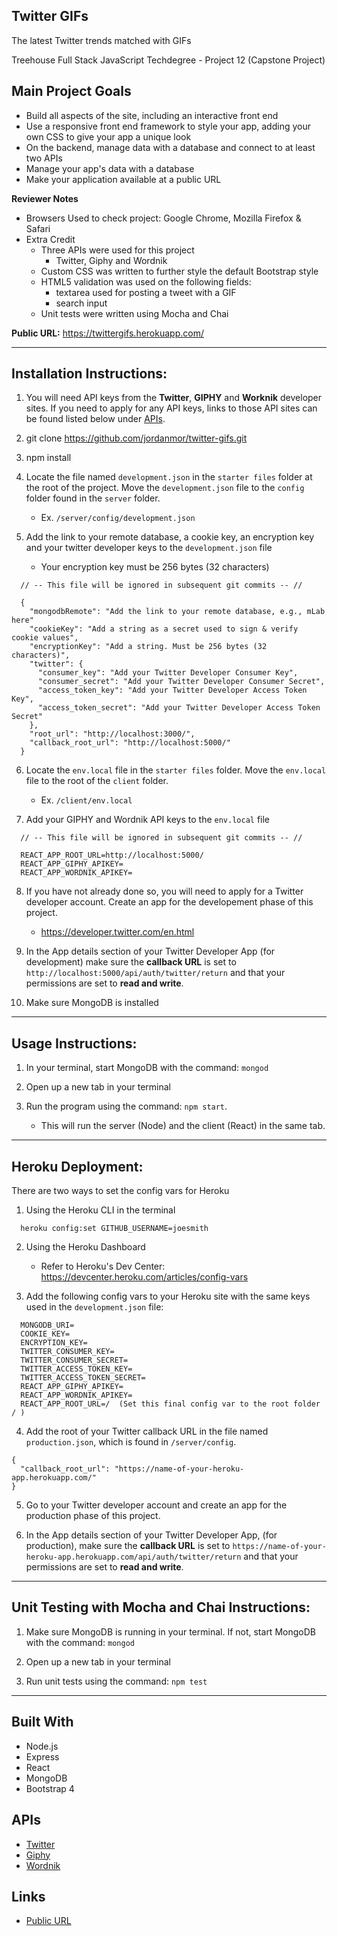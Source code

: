 ## Twitter GIFs

The latest Twitter trends matched with GIFs

Treehouse Full Stack JavaScript Techdegree - Project 12 (Capstone Project)

## Main Project Goals
- Build all aspects of the site, including an interactive front end
- Use a responsive front end framework to style your app, adding your own CSS to give your app a unique look
- On the backend, manage data with a database and connect to at least two APIs
- Manage your app's data with a database
- Make your application available at a public URL

**Reviewer Notes**
- Browsers Used to check project: Google Chrome, Mozilla Firefox & Safari
- Extra Credit
  - Three APIs were used for this project
    - Twitter, Giphy and Wordnik
  - Custom CSS was written to further style the default Bootstrap style
  - HTML5 validation was used on the following fields:
    - textarea used for posting a tweet with a GIF
    - search input
  - Unit tests were written using Mocha and Chai

**Public URL:** https://twittergifs.herokuapp.com/

---
## Installation Instructions:
1. You will need API keys from the **Twitter**, **GIPHY** and **Worknik** developer sites. If you need to apply for any API keys, links to those API sites can be found listed below under [APIs](#APIs).

2. git clone https://github.com/jordanmor/twitter-gifs.git

3. npm install

4. Locate the file named `development.json` in the `starter files` folder at the root of the project. Move the `development.json` file to the `config` folder found in the `server` folder. 
    - Ex. `/server/config/development.json`

5. Add the link to your remote database, a cookie key, an encryption key and your twitter developer keys to the `development.json` file
    - Your encryption key must be 256 bytes (32 characters)
```
  // -- This file will be ignored in subsequent git commits -- //

  {
    "mongodbRemote": "Add the link to your remote database, e.g., mLab here"
    "cookieKey": "Add a string as a secret used to sign & verify cookie values",
    "encryptionKey": "Add a string. Must be 256 bytes (32 characters)",
    "twitter": {
      "consumer_key": "Add your Twitter Developer Consumer Key",
      "consumer_secret": "Add your Twitter Developer Consumer Secret",
      "access_token_key": "Add your Twitter Developer Access Token Key",
      "access_token_secret": "Add your Twitter Developer Access Token Secret"
    },
    "root_url": "http://localhost:3000/",
    "callback_root_url": "http://localhost:5000/"
  }
```
6. Locate the `env.local` file in the `starter files` folder. Move the `env.local` file to the root of the `client` folder.
    - Ex. `/client/env.local`

7. Add your GIPHY and Wordnik API keys to the `env.local` file

```
  // -- This file will be ignored in subsequent git commits -- //
  
  REACT_APP_ROOT_URL=http://localhost:5000/
  REACT_APP_GIPHY_APIKEY=
  REACT_APP_WORDNIK_APIKEY=
```
8. If you have not already done so, you will need to apply for a Twitter developer account. Create an app for the developement phase of this project.
    - https://developer.twitter.com/en.html

9. In the App details section of your Twitter Developer App (for development) make sure the **callback URL** is set to `http://localhost:5000/api/auth/twitter/return` and that your permissions are set to **read and write**.

10. Make sure MongoDB is installed

---

## Usage Instructions:
1. In your terminal, start MongoDB with the command: `mongod`

2. Open up a new tab in your terminal

3. Run the program using the command: `npm start`. 
    - This will run the server (Node) and the client (React) in the same tab.

---

## Heroku Deployment:

There are two ways to set the config vars for Heroku
  1. Using the Heroku CLI in the terminal
  ```
    heroku config:set GITHUB_USERNAME=joesmith
  ```
  2. Using the Heroku Dashboard
  
      - Refer to Heroku's Dev Center: https://devcenter.heroku.com/articles/config-vars

  3. Add the following config vars to your Heroku site with the same keys used in the `development.json` file:
   
```
  MONGODB_URI=
  COOKIE_KEY=
  ENCRYPTION_KEY=
  TWITTER_CONSUMER_KEY=
  TWITTER_CONSUMER_SECRET=
  TWITTER_ACCESS_TOKEN_KEY=
  TWITTER_ACCESS_TOKEN_SECRET=
  REACT_APP_GIPHY_APIKEY=
  REACT_APP_WORDNIK_APIKEY=
  REACT_APP_ROOT_URL=/  (Set this final config var to the root folder / )
```
4. Add the root of your Twitter callback URL in the file named `production.json`, which is found in `/server/config`.
```
{
  "callback_root_url": "https://name-of-your-heroku-app.herokuapp.com/"
}
```
5. Go to your Twitter developer account and create an app for the production phase of this project.

6. In the App details section of your Twitter Developer App, (for production), make sure the **callback URL** is set to `https://name-of-your-heroku-app.herokuapp.com/api/auth/twitter/return` and that your permissions are set to **read and write**.
---

## Unit Testing with Mocha and Chai Instructions:
1. Make sure MongoDB is running in your terminal. If not, start MongoDB with the command: `mongod`

2. Open up a new tab in your terminal

3. Run unit tests using the command: `npm test`

--- 

## Built With
- Node.js
- Express
- React
- MongoDB
- Bootstrap 4

## APIs
- [Twitter](https://developer.twitter.com/content/developer-twitter/en.html)
- [Giphy](https://developers.giphy.com/)
- [Wordnik](https://developer.wordnik.com)

## Links
- [Public URL](https://twittergifs.herokuapp.com/)